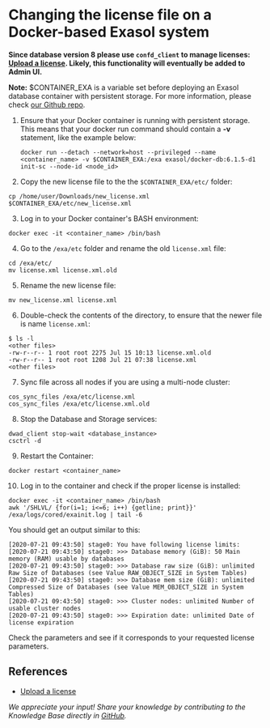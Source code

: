 # Changing the license file on a Docker-based Exasol system

**Since database version 8 please use `confd_client` to manage licenses: [Upload a license](https://docs.exasol.com/db/latest/administration/on-premise/installation/install_as_app/upload_license.htm). Likely, this functionality will eventually be added to Admin UI.**

**Note:** $CONTAINER_EXA is a variable set before deploying an Exasol database container with persistent storage. For more information, please check [our Github repo](https://github.com/exasol/docker-db).

1. Ensure that your Docker container is running with persistent storage. This means that your docker run command should contain a **-v** statement, like the example below:

    ```shell
    docker run --detach --network=host --privileged --name <container_name> -v $CONTAINER_EXA:/exa exasol/docker-db:6.1.5-d1 init-sc --node-id <node_id>
    ```

2. Copy the new license file to the the `$CONTAINER_EXA/etc/` folder:

  ```shell
  cp /home/user/Downloads/new_license.xml $CONTAINER_EXA/etc/new_license.xml
  ```

3. Log in to your Docker container's BASH environment:

  ```shell
  docker exec -it <container_name> /bin/bash
  ```

4. Go to the `/exa/etc` folder and rename the old `license.xml` file:

  ```shell
  cd /exa/etc/  
  mv license.xml license.xml.old
  ```

5. Rename the new license file:

  ```shell
  mv new_license.xml license.xml
  ```

6. Double-check the contents of the directory, to ensure that the newer file is name `license.xml`:

  ```shell
  $ ls -l  
  <other files>  
  -rw-r--r-- 1 root root 2275 Jul 15 10:13 license.xml.old  
  -rw-r--r-- 1 root root 1208 Jul 21 07:38 license.xml  
  <other files>
  ```

7. Sync file across all nodes if you are using a multi-node cluster:

  ```shell
  cos_sync_files /exa/etc/license.xml  
  cos_sync_files /exa/etc/license.xml.old
  ```

8. Stop the Database and Storage services:

  ```shell
  dwad_client stop-wait <database_instance>
  csctrl -d
  ```

9. Restart the Container:

  ```shell
  docker restart <container_name>
  ```

10. Log in to the container and check if the proper license is installed:

  ```shell
  docker exec -it <container_name> /bin/bash  
  awk '/SHLVL/ {for(i=1; i<=6; i++) {getline; print}}' /exa/logs/cored/exainit.log | tail -6
  ```

  You should get an output similar to this:

  ```text
  [2020-07-21 09:43:50] stage0: You have following license limits:  
  [2020-07-21 09:43:50] stage0: >>> Database memory (GiB): 50 Main memory (RAM) usable by databases  
  [2020-07-21 09:43:50] stage0: >>> Database raw size (GiB): unlimited Raw Size of Databases (see Value RAW_OBJECT_SIZE in System Tables)  
  [2020-07-21 09:43:50] stage0: >>> Database mem size (GiB): unlimited Compressed Size of Databases (see Value MEM_OBJECT_SIZE in System Tables)  
  [2020-07-21 09:43:50] stage0: >>> Cluster nodes: unlimited Number of usable cluster nodes  
  [2020-07-21 09:43:50] stage0: >>> Expiration date: unlimited Date of license expiration
  ```

Check the parameters and see if it corresponds to your requested license parameters.

## References

* [Upload a license](https://docs.exasol.com/db/latest/administration/on-premise/installation/install_as_app/upload_license.htm)

*We appreciate your input! Share your knowledge by contributing to the Knowledge Base directly in [GitHub](https://github.com/exasol/public-knowledgebase).*
